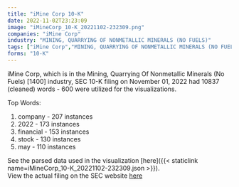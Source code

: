 ```yaml
---
title: "iMine Corp 10-K"
date: 2022-11-02T23:23:09
image: "iMineCorp_10-K_20221102-232309.png"
companies: "iMine Corp"
industry: "MINING, QUARRYING OF NONMETALLIC MINERALS (NO FUELS)"
tags: ["iMine Corp","MINING, QUARRYING OF NONMETALLIC MINERALS (NO FUELS)","11-01-2022","10-K"]
forms: "10-K"
---
```

iMine Corp, which is in the Mining, Quarrying Of Nonmetallic Minerals (No Fuels) [1400] industry, SEC 10-K filing on November 01, 2022 had 10837 (cleaned) words - 600 were utilized for the visualizations.

Top Words:
1. company - 207 instances
2. 2022 - 173 instances
3. financial - 153 instances
4. stock - 130 instances
5. may - 110 instances


See the parsed data used in the visualization [here]({{< staticlink name=iMineCorp_10-K_20221102-232309.json >}}).  
View the actual filing on the SEC website [here](https://www.sec.gov/Archives/edgar/data/1556801/0001640334-22-002318.txt)